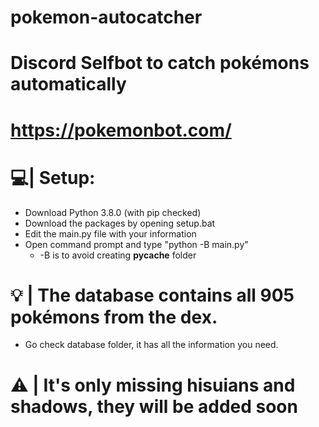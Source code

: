 # pokemon-autocatcher
# Discord Selfbot to catch pokémons automatically
# https://pokemonbot.com/

# 💻| Setup: 
  - Download Python 3.8.0 (with pip checked)
  - Download the packages by opening setup.bat
  - Edit the main.py file with your information
  - Open command prompt and type "python -B main.py"
      - -B is to avoid creating __pycache__ folder
      
# 💡 | The database contains all 905 pokémons from the dex.
   - Go check database folder, it has all the information you need.
    
# ⚠ | It's only missing hisuians and shadows, they will be added soon
